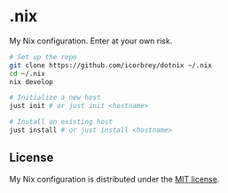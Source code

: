 # .nix

My Nix configuration. Enter at your own risk.

```sh
# Set up the repo
git clone https://github.com/icorbrey/dotnix ~/.nix
cd ~/.nix
nix develop

# Initialize a new host
just init # or just init <hostname>

# Install an existing host
just install # or just install <hostname>
```
## License

My Nix configuration is distributed under the [MIT license][].

[mit license]: ./LICENSE.md
